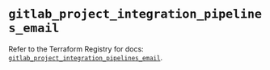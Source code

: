 # `gitlab_project_integration_pipelines_email`

Refer to the Terraform Registry for docs: [`gitlab_project_integration_pipelines_email`](https://registry.terraform.io/providers/gitlabhq/gitlab/18.2.0/docs/resources/project_integration_pipelines_email).
